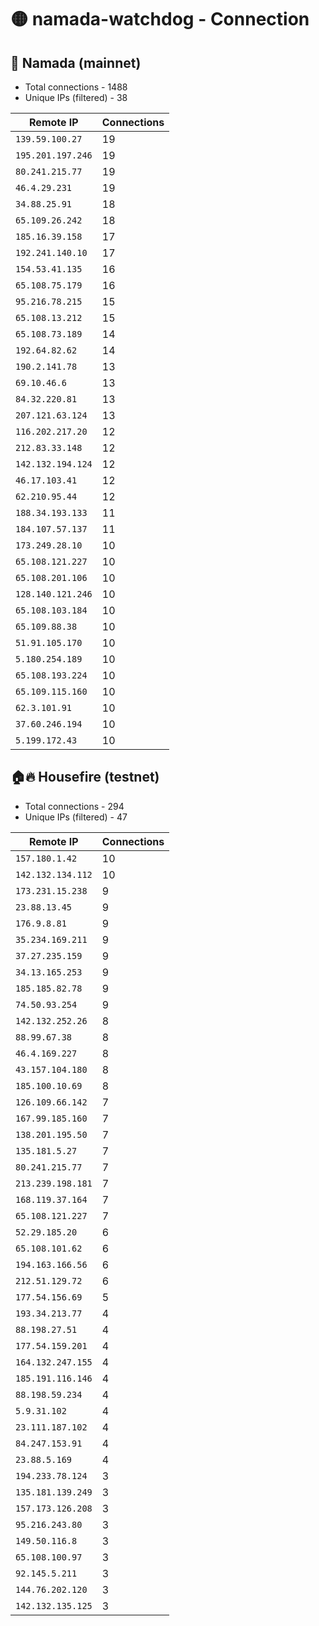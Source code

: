 # 🟡 namada-watchdog - Connection

## 🚀 Namada (mainnet)
- Total connections - 1488
- Unique IPs (filtered) - 38

| Remote IP | Connections |
|-----------|-------------|
| `139.59.100.27` | 19 |
| `195.201.197.246` | 19 |
| `80.241.215.77` | 19 |
| `46.4.29.231` | 19 |
| `34.88.25.91` | 18 |
| `65.109.26.242` | 18 |
| `185.16.39.158` | 17 |
| `192.241.140.10` | 17 |
| `154.53.41.135` | 16 |
| `65.108.75.179` | 16 |
| `95.216.78.215` | 15 |
| `65.108.13.212` | 15 |
| `65.108.73.189` | 14 |
| `192.64.82.62` | 14 |
| `190.2.141.78` | 13 |
| `69.10.46.6` | 13 |
| `84.32.220.81` | 13 |
| `207.121.63.124` | 13 |
| `116.202.217.20` | 12 |
| `212.83.33.148` | 12 |
| `142.132.194.124` | 12 |
| `46.17.103.41` | 12 |
| `62.210.95.44` | 12 |
| `188.34.193.133` | 11 |
| `184.107.57.137` | 11 |
| `173.249.28.10` | 10 |
| `65.108.121.227` | 10 |
| `65.108.201.106` | 10 |
| `128.140.121.246` | 10 |
| `65.108.103.184` | 10 |
| `65.109.88.38` | 10 |
| `51.91.105.170` | 10 |
| `5.180.254.189` | 10 |
| `65.108.193.224` | 10 |
| `65.109.115.160` | 10 |
| `62.3.101.91` | 10 |
| `37.60.246.194` | 10 |
| `5.199.172.43` | 10 |

## 🏠🔥 Housefire (testnet)

- Total connections - 294
- Unique IPs (filtered) - 47

| Remote IP | Connections |
|-----------|-------------|
| `157.180.1.42` | 10 |
| `142.132.134.112` | 10 |
| `173.231.15.238` | 9 |
| `23.88.13.45` | 9 |
| `176.9.8.81` | 9 |
| `35.234.169.211` | 9 |
| `37.27.235.159` | 9 |
| `34.13.165.253` | 9 |
| `185.185.82.78` | 9 |
| `74.50.93.254` | 9 |
| `142.132.252.26` | 8 |
| `88.99.67.38` | 8 |
| `46.4.169.227` | 8 |
| `43.157.104.180` | 8 |
| `185.100.10.69` | 8 |
| `126.109.66.142` | 7 |
| `167.99.185.160` | 7 |
| `138.201.195.50` | 7 |
| `135.181.5.27` | 7 |
| `80.241.215.77` | 7 |
| `213.239.198.181` | 7 |
| `168.119.37.164` | 7 |
| `65.108.121.227` | 7 |
| `52.29.185.20` | 6 |
| `65.108.101.62` | 6 |
| `194.163.166.56` | 6 |
| `212.51.129.72` | 6 |
| `177.54.156.69` | 5 |
| `193.34.213.77` | 4 |
| `88.198.27.51` | 4 |
| `177.54.159.201` | 4 |
| `164.132.247.155` | 4 |
| `185.191.116.146` | 4 |
| `88.198.59.234` | 4 |
| `5.9.31.102` | 4 |
| `23.111.187.102` | 4 |
| `84.247.153.91` | 4 |
| `23.88.5.169` | 4 |
| `194.233.78.124` | 3 |
| `135.181.139.249` | 3 |
| `157.173.126.208` | 3 |
| `95.216.243.80` | 3 |
| `149.50.116.8` | 3 |
| `65.108.100.97` | 3 |
| `92.145.5.211` | 3 |
| `144.76.202.120` | 3 |
| `142.132.135.125` | 3 |

